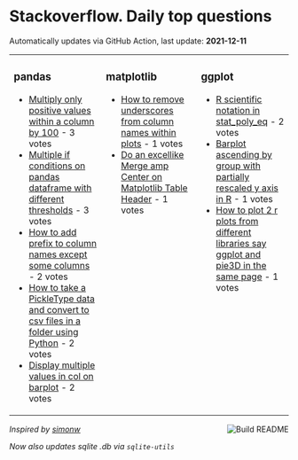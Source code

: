 # Stackoverflow. Daily top questions 

Automatically updates via GitHub Action, last update: **<!-- date starts -->2021-12-11<!-- date ends -->**


<table><tr><td valign="top" width="33%">

### pandas
<!-- pandas starts -->
* [Multiply only positive values within a column by 100](https://stackoverflow.com/questions/70316927/multiply-only-positive-values-within-a-column-by-100) - 3 votes
* [Multiple if conditions on pandas dataframe with different thresholds](https://stackoverflow.com/questions/70313860/multiple-if-conditions-on-pandas-dataframe-with-different-thresholds) - 3 votes
* [How to add prefix to column names except some columns](https://stackoverflow.com/questions/70311932/how-to-add-prefix-to-column-names-except-some-columns) - 2 votes
* [How to take a PickleType data and convert to csv files in a folder using Python](https://stackoverflow.com/questions/70316955/how-to-take-a-pickletype-data-and-convert-to-csv-files-in-a-folder-using-python) - 2 votes
* [Display multiple values in col on barplot](https://stackoverflow.com/questions/70316063/display-multiple-values-in-col-on-barplot) - 2 votes
<!-- pandas ends -->
</td><td valign="top" width="34%">


### matplotlib
<!-- matplotlib starts -->
* [How to remove underscores from column names within plots](https://stackoverflow.com/questions/70312813/how-to-remove-underscores-from-column-names-within-plots) - 1 votes
* [Do an excellike Merge amp Center on Matplotlib Table Header](https://stackoverflow.com/questions/70311902/do-an-excel-like-merge-center-on-matplotlib-table-header) - 1 votes
<!-- matplotlib ends -->
</td><td valign="top" width="34%">


### ggplot
<!-- ggplot2 starts -->
* [R scientific notation in stat_poly_eq](https://stackoverflow.com/questions/70315747/r-scientific-notation-in-stat-poly-eq) - 2 votes
* [Barplot ascending by group with partially rescaled y axis in R](https://stackoverflow.com/questions/70313840/barplot-ascending-by-group-with-partially-rescaled-y-axis-in-r) - 1 votes
* [How to plot 2 r plots from different libraries say ggplot and pie3D in the same page](https://stackoverflow.com/questions/70313493/how-to-plot-2-r-plots-from-different-libraries-say-ggplot-and-pie3d-in-the-same) - 1 votes
<!-- ggplot2 ends -->
</td></tr></table>

<a href="https://github.com/hp0404/hp0404/actions"><img src="https://github.com/hp0404/hp0404/workflows/Build%20README/badge.svg" align="right" alt="Build README"></a> <p>*Inspired by  [simonw](https://github.com/simonw/simonw)*</p> <p> *Now also updates sqlite .db via `sqlite-utils`* </p>

